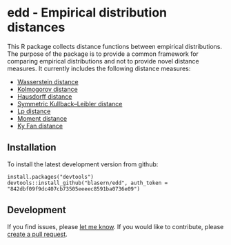 # edd - Empirical distribution distances

This R package collects distance functions between empirical distributions. The purpose of the package is to provide a common framework for comparing empirical distributions and not to provide novel distance measures. It currently includes the following distance measures:
- [Wasserstein distance](https://en.wikipedia.org/wiki/Wasserstein_metric)
- [Kolmogorov distance](https://en.wikipedia.org/wiki/Kolmogorov%E2%80%93Smirnov_test)
- [Hausdorff distance](https://en.wikipedia.org/wiki/Hausdorff_distance)
- [Symmetric Kullback–Leibler distance](https://en.wikipedia.org/wiki/Kullback%E2%80%93Leibler_divergence)
- [Lp distance](https://en.wikipedia.org/wiki/Lp_space)
- [Moment distance](https://en.wikipedia.org/wiki/Method_of_moments_(probability_theory))
- [Ky Fan distance](https://en.wikipedia.org/wiki/Convergence_of_random_variables#Properties_2)

## Installation 

To install the latest development version from github:

    install.packages("devtools")
    devtools::install_github("blasern/edd", auth_token = "842dbf09f9dc407cb73505eeeec8591ba0736e09")

## Development
 
If you find issues, please [let me know](https://github.com/blasern/edd/issues). 
If you would like to contribute, please [create a pull request](https://github.com/blasern/edd/compare).
